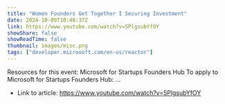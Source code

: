 ```yaml
---
title: "Women Founders Get Together I Securing Investment"
date: 2024-10-09T10:48:37Z
link: https://www.youtube.com/watch?v=5PlgsubYfOY
showShare: false
showReadTime: false
thumbnail: images/misc.png
tags: ["developer.microsoft.com/en-us/reactor"]
---
```

Resources for this event: Microsoft for Startups Founders Hub To apply to Microsoft for Startups Founders Hub: ...

- Link to article: https://www.youtube.com/watch?v=5PlgsubYfOY